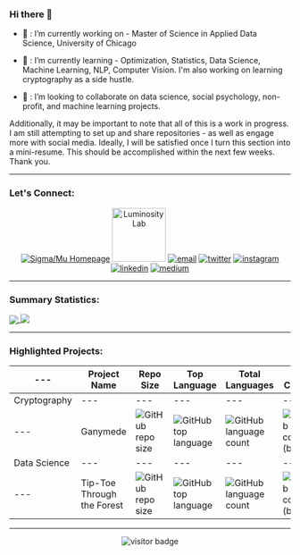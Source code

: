 ### Hi there 👋

- 🔭 : I’m currently working on - Master of Science in Applied Data Science, University of Chicago

- 🌱 : I’m currently learning - Optimization, Statistics, Data Science, Machine Learning, NLP, Computer Vision. I'm also working on learning cryptography as a side hustle.

- 👯 : I’m looking to collaborate on data science, social psychology, non-profit, and machine learning projects.

Additionally, it may be important to note that all of this is a work in progress. I am still attempting to set up and share repositories - as well as engage more with social media. Ideally, I will be satisfied once I turn this section into a mini-resume. This should be accomplished within the next few weeks. Thank you.

---
### Let's Connect: 

<p align="center">
  <a href="http://www.sigmamu.com"><img src="https://img.icons8.com/fluent/96/000000/domain.png" alt="Sigma/Mu Homepage"/></a>
  <a href="https://theluminositylab.com/"><img src="https://avatars.githubusercontent.com/u/22361867?s=200&v=4" alt="Luminosity Lab" height="96" width="96"/></a>
  <a href="mailto:rvcaldw1@asu.edu"><img src="https://img.icons8.com/color/96/000000/gmail.png" alt="email"/></a>
  <a href="https://twitter.com/_v_ca"><img src="https://img.icons8.com/color/96/000000/twitter-squared.png" alt="twitter"/></a>
  <a href="https://www.instagram.com/artofvincentcaldwell"><img src="https://img.icons8.com/color/96/000000/instagram-new.png" alt="instagram"/></a>
  <a href="https://www.linkedin.com/in/project"><img src="https://img.icons8.com/color/96/000000/linkedin.png" alt="linkedin"/></a>
  <a href="https://medium.com/@v-ca"><img src="https://img.icons8.com/color/96/000000/medium-logo.png" alt="medium"/></a>

---
### **Summary Statistics:**
<a href="https://github.com/v-ca/github-readme-stats">
  <img align="center" src="https://github-readme-stats.vercel.app/api?username=v-ca&count_private=true&show_icons=true&include_all_commits=true&custom_title=GitHub Statistics&theme=tokyonight" />
</a>
<a href="https://github-readme-stats.vercel.app/api/top-langs/?username=v-ca">
  <img align="top" src="https://github-readme-stats.vercel.app/api/top-langs/?username=v-ca&count_private=true&show_icons=true&include_all_commits&custom_title=Repository Content&layout=compact&theme=tokyonight" />
</a>

---
### **Highlighted Projects:**
 ---  | Project Name | Repo Size | Top Language | Total Languages | Last Commit
------|------|------|------|-------|--------
 Cryptography | --- | --- | --- | --- | ---
  --- | Ganymede | ![GitHub repo size](https://img.shields.io/github/repo-size/v-ca/Ganymede) | ![GitHub top language](https://img.shields.io/github/languages/top/v-ca/Ganymede) | ![GitHub language count](https://img.shields.io/github/languages/count/v-ca/Ganymede) | ![GitHub last commit (branch)](https://img.shields.io/github/last-commit/v-ca/Ganymede/master)
 Data Science | --- | --- | --- | --- | ---
 --- | Tip-Toe Through the Forest | ![GitHub repo size](https://img.shields.io/github/repo-size/v-ca/Tip-Toe-Through-Forest) | ![GitHub top language](https://img.shields.io/github/languages/top/v-ca/Tip-Toe-Through-Forest) | ![GitHub language count](https://img.shields.io/github/languages/count/v-ca/Tip-Toe-Through-Forest) | ![GitHub last commit (branch)](https://img.shields.io/github/last-commit/v-ca/Tip-Toe-Through-Forest) 
 
---
<p  align="center">
  <img src="https://visitor-badge.glitch.me/badge?page_id=v-ca" alt="visitor badge"/>
</p>

